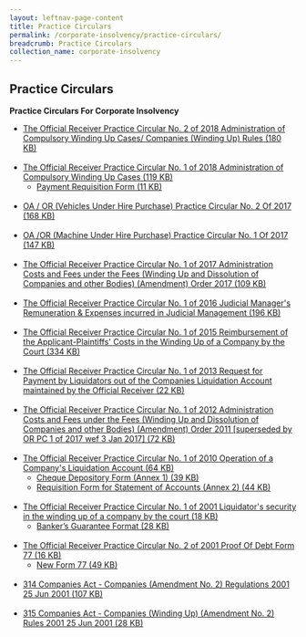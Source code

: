 ```yaml
---
layout: leftnav-page-content
title: Practice Circulars
permalink: /corporate-insolvency/practice-circulars/
breadcrumb: Practice Circulars
collection_name: corporate-insolvency
---
```


Practice Circulars
---

**Practice Circulars For Corporate Insolvency**

<ul>
  <li><a href="/files/ORPracticeCircular2of2018.pdf/" target="_blank">The Official Receiver Practice Circular No. 2 of 2018 Administration of Compulsory Winding Up Cases/ Companies (Winding Up) Rules (180 KB)</a></li><br>
  <li>
    <a href="/files/ORPracticeCircular1of2018.pdf/" target="_blank">The Official Receiver Practice Circular No. 1 of 2018 Administration of Compulsory Winding Up Cases (119 KB)</a>
    <ul>
      <li>
        <a href="/files/PC1_2018_PaymentRequisitionForm.xlsx/" target="_blank">Payment Requisition Form (11 KB)</a>
      </li>
    </ul>
  </li><br>
  <li>
    <a href="/files/PracticeCircularNo.2of2017.pdf/" target="_blank">OA / OR (Vehicles Under Hire Purchase) Practice Circular No. 2 Of 2017 (168 KB)</a>
  </li><br>
  <li>
    <a href="/files/PracticeCircular1of2017.pdf/" target="_blank">OA /OR (Machine Under Hire Purchase) Practice Circular No. 1 Of 2017 (147 KB)</a>
  </li><br>
  <li>
    <a href="/files/ORPracticeCircular1of2017.pdf/" target="_blank">The Official Receiver Practice Circular No. 1 of 2017 Administration Costs and Fees under the Fees (Winding Up and Dissolution of Companies and other Bodies) (Amendment) Order 2017 (109 KB)</a>
  </li><br>
  <li>
    <a href="/files/PracticeCircular1of2016-PaymentofRemunerationandExpensesofJudicalManager.pdf/" target="_blank">The Official Receiver Practice Circular No. 1 of 2016 Judicial Manager's Remuneration & Expenses incurred in Judicial Management (196 KB)</a>
  </li><br>
  <li>
    <a href="/files/ORPracticeCircular1of2015.pdf/" target="_blank">The Official Receiver Practice Circular No. 1 of 2015 Reimbursement of the Applicant-Plaintiffs' Costs in the Winding Up of a Company by the Court (334 KB)</a>
  </li><br>
  <li>
    <a href="/files/PracticeCircular1of2013.pdf/" target="_blank">The Official Receiver Practice Circular No. 1 of 2013 Request for Payment by Liquidators out of the Companies Liquidation Account maintained by the Official Receiver (22 KB)
</a>
  </li><br>
  <li>
    <a href="/files/linkclick5d93.pdf/" target="_blank">The Official Receiver Practice Circular No. 1 of 2012 Administration Costs and Fees under the Fees (Winding Up and Dissolution of Companies and other Bodies) (Amendment) Order 2011 [superseded by OR PC 1 of 2017 wef 3 Jan 2017] (72 KB)</a>
  </li><br>
  <li>
    <a href="/files/linkclicke43e.pdf/" target="_blank">The Official Receiver Practice Circular No. 1 of 2010 Operation of a Company's Liquidation Account (64 KB)</a>
    <ul>
      <li>
        <a href="/files/PracticeCircular1of2010-Annex 1(1).xls/" target="_blank">Cheque Depository Form (Annex 1) (39 KB)</a>
      </li>
      <li>
        <a href="/files/PracticeCircular1of2010-Annex2.xls/" target="_blank">Requisition Form for Statement of Accounts (Annex 2) (44 KB)</a>
      </li>
    </ul>
  </li><br>
  <li>
    <a href="/files/linkclick964e.pdf/" target="_blank">The Official Receiver Practice Circular No. 1 of 2001 Liquidator's security in the winding up of a company by the court (18 KB)</a>
    <ul>
      <li>
        <a href="/files/BGFormatforPL.doc/" target="_blank">Banker’s Guarantee Format (28 KB)</a>
      </li>
    </ul>
  </li><br>
  <li>
    <a href="/files/linkclickf454.pdf/" target="_blank">The Official Receiver Practice Circular No. 2 of 2001 Proof Of Debt Form 77 (16 KB)</a>
    <ul>
      <li>
        <a href="/files/linkclickb977.doc/" target="_blank">New Form 77 (49 KB)</a>
      </li>
    </ul>
  </li><br>
  <li><a href="/files/linkclicke862.pdf/" target="_blank">314 Companies Act - Companies (Amendment No. 2) Regulations 2001 25 Jun 2001 (107 KB)</a></li><br>
  <li><a href="/files/linkclickb9b8.pdf/" target="_blank">315 Companies Act - Companies (Winding Up) (Amendment No. 2) Rules 2001 25 Jun 2001 (28 KB)</a></li>
</ul>
